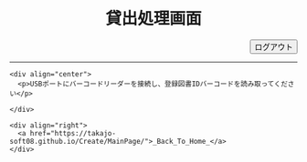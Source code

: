 <html><head>
    <meta http-equiv="content-type" content="text/html; charset=utf-8">
    <title>Lend (Book Management)</title>
    <script language="JavaScript">
    <!--
            //指定のページに移動
    function loc() {
location.href = "file:///Network/Servers/iemac.ie.tokuyama.ac.jp/Volumes/Users/15/i15kasibe/_CreativePractice_/MainPage/Lend/lendSuccess/LendSuccess.html";
    }
            //タイマーをセット
    function tm(){
        tm = setTimeout("loc()",5000);
    }
    //-->
    </script>
  </head>

  <body onLoad="tm()">
    <div align="center">
      <h1>貸出処理画面</h1>
    </div>  
    <div align="right">
      <input type="submit" value="ログアウト" onclick="logOut()">
    </div>
    <script>
      function logOut(){
      location.href = "https://takajo-soft08.github.io/Create/";      
      }
    </script>
    <hr>
    
    <div align="center">
      <p>USBポートにバーコードリーダーを接続し、登録図書IDバーコードを読み取ってください</p>
<!--
<form action="#" name="form1">
<input type="text" name="field1" size="8"> パターン1<br>
<input type="text" name="field2" size="18"> パターン2
</form>
 -->     
    </div>
    
    <div align="right">
      <a href="https://takajo-soft08.github.io/Create/MainPage/">_Back_To_Home_</a>
    </div>

  



</body></html>
